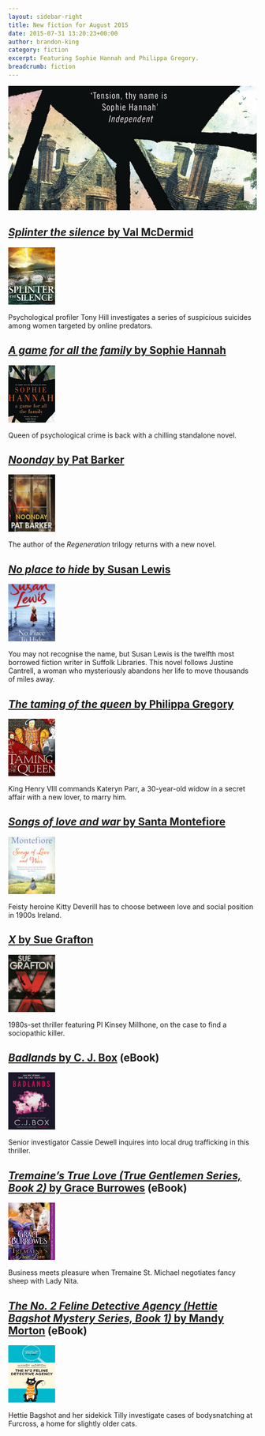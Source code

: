 ```yaml
---
layout: sidebar-right
title: New fiction for August 2015
date: 2015-07-31 13:20:23+00:00
author: brandon-king
category: fiction
excerpt: Featuring Sophie Hannah and Philippa Gregory.
breadcrumb: fiction
---
```

![A game for all the family by Sophie Hannah](/images/featured/featured-a-game-for-all-the-family.jpg)

## [<cite>Splinter the silence</cite> by Val McDermid](https://suffolk.spydus.co.uk/cgi-bin/spydus.exe/ENQ/OPAC/BIBENQ/16254892?QRY=CTIBIB%3C%20IRN(51338036)&QRYTEXT=Splinter%20the%20silence)

[![Splinter the silence by Val McDermid](/images/article/splinter-the-silence.jpg)](https://suffolk.spydus.co.uk/cgi-bin/spydus.exe/ENQ/OPAC/BIBENQ/16254892?QRY=CTIBIB%3C%20IRN(51338036)&QRYTEXT=Splinter%20the%20silence)

Psychological profiler Tony Hill investigates a series of suspicious suicides among women targeted by online predators.

## [<cite>A game for all the family</cite> by Sophie Hannah](https://suffolk.spydus.co.uk/cgi-bin/spydus.exe/ENQ/OPAC/BIBENQ/16256858?QRY=CTIBIB%3C%20IRN(51848990)&QRYTEXT=A%20game%20for%20all%20the%20family)

[![A game for all the family by Sophie Hannah](/images/article/a-game-for-all-the-family.jpg)](https://suffolk.spydus.co.uk/cgi-bin/spydus.exe/ENQ/OPAC/BIBENQ/16256858?QRY=CTIBIB%3C%20IRN(51848990)&QRYTEXT=A%20game%20for%20all%20the%20family)

Queen of psychological crime is back with a chilling standalone novel.

## [<cite>Noonday</cite> by Pat Barker](https://suffolk.spydus.co.uk/cgi-bin/spydus.exe/ENQ/OPAC/BIBENQ/16264223?QRY=CTIBIB%3C%20IRN(26016906)&QRYTEXT=Noonday)

[![Noonday by Pat Barker](/images/article/noonday.jpg)](https://suffolk.spydus.co.uk/cgi-bin/spydus.exe/ENQ/OPAC/BIBENQ/16264223?QRY=CTIBIB%3C%20IRN(26016906)&QRYTEXT=Noonday)

The author of the <cite>Regeneration</cite> trilogy returns with a new novel.

## [<cite>No place to hide</cite> by Susan Lewis](https://suffolk.spydus.co.uk/cgi-bin/spydus.exe/ENQ/OPAC/BIBENQ/16265798?QRY=CTIBIB%3C%20IRN(57759)&QRYTEXT=No%20place%20to%20hide)

[![No place to hide by Susan Lewis](/images/article/no-place-to-hide.jpg)](https://suffolk.spydus.co.uk/cgi-bin/spydus.exe/ENQ/OPAC/BIBENQ/16265798?QRY=CTIBIB%3C%20IRN(57759)&QRYTEXT=No%20place%20to%20hide)

You may not recognise the name, but Susan Lewis is the twelfth most borrowed fiction writer in Suffolk Libraries. This novel follows Justine Cantrell, a woman who mysteriously abandons her life to move thousands of miles away.

## [<cite>The taming of the queen</cite> by Philippa Gregory](https://suffolk.spydus.co.uk/cgi-bin/spydus.exe/ENQ/OPAC/BIBENQ/16267518?QRY=CTIBIB%3C%20IRN(51848996)&QRYTEXT=The%20taming%20of%20the%20queen)

[![The taming of the queen by Philippa Gregory](/images/article/the-taming-of-the-queen.jpg)](https://suffolk.spydus.co.uk/cgi-bin/spydus.exe/ENQ/OPAC/BIBENQ/16267518?QRY=CTIBIB%3C%20IRN(51848996)&QRYTEXT=The%20taming%20of%20the%20queen)

King Henry VIII commands Kateryn Parr, a 30-year-old widow in a secret affair with a new lover, to marry him.

## [<cite>Songs of love and war</cite> by Santa Montefiore](https://suffolk.spydus.co.uk/cgi-bin/spydus.exe/ENQ/OPAC/BIBENQ/16268632?QRY=CTIBIB%3C%20IRN(52125259)&QRYTEXT=Songs%20of%20love%20and%20war)

[![Songs of love and war by Santa Montefiore](/images/article/songs-of-love-and-war.jpg)](https://suffolk.spydus.co.uk/cgi-bin/spydus.exe/ENQ/OPAC/BIBENQ/16268632?QRY=CTIBIB%3C%20IRN(52125259)&QRYTEXT=Songs%20of%20love%20and%20war)

Feisty heroine Kitty Deverill has to choose between love and social position in 1900s Ireland.

## [<cite>X</cite> by Sue Grafton](https://suffolk.spydus.co.uk/cgi-bin/spydus.exe/ENQ/OPAC/BIBENQ/16269728?QRY=CTIBIB%3C%20IRN(1150429)&QRYTEXT=X)

[![X by Sue Grafton](/images/article/x-sue-grafton.jpg)](https://suffolk.spydus.co.uk/cgi-bin/spydus.exe/ENQ/OPAC/BIBENQ/16269728?QRY=CTIBIB%3C%20IRN(1150429)&QRYTEXT=X)

1980s-set thriller featuring PI Kinsey Millhone, on the case to find a sociopathic killer.

## [<cite>Badlands</cite> by C. J. Box](https://suffolklibraries.overdrive.com/media/2125330) (eBook)

[![Badlands by C. J. Box](/images/article/badlands.jpg)](http://suffolklibraries.lib.overdrive.com/65939961-F610-44CC-89DC-559DA6BE8146/10/50/en/ContentDetails.htm?id=722C1737-BF28-4CDD-A173-46DD4AA7864D)

Senior investigator Cassie Dewell inquires into local drug trafficking in this thriller.

## [<cite>Tremaine&#8217;s True Love (True Gentlemen Series, Book 2)</cite> by Grace Burrowes](http://suffolklibraries.lib.overdrive.com/65939961-F610-44CC-89DC-559DA6BE8146/10/50/en/ContentDetails.htm?id=FAAF0EE7-472F-4A43-BC04-54FF3002DF89) (eBook)

[![Tremaine's True Love (True Gentlemen Series, Book 2) by Grace Burrowes](/images/article/tremaines-true-love.jpg)](http://suffolklibraries.lib.overdrive.com/65939961-F610-44CC-89DC-559DA6BE8146/10/50/en/ContentDetails.htm?id=FAAF0EE7-472F-4A43-BC04-54FF3002DF89)

Business meets pleasure when Tremaine St. Michael negotiates fancy sheep with Lady Nita.

## [<cite>The No. 2 Feline Detective Agency (Hettie Bagshot Mystery Series, Book 1)</cite> by Mandy Morton](http://suffolklibraries.lib.overdrive.com/65939961-F610-44CC-89DC-559DA6BE8146/10/50/en/ContentDetails.htm?id=AA55E9C2-BB1A-4B96-B150-9E1730BFD1BD) (eBook)

[![The No. 2 Feline Detective Agency (Hettie Bagshot Mystery Series, Book 1) by Mandy Morton](/images/article/the-no2-feline-detective-agency.jpg)](http://suffolklibraries.lib.overdrive.com/65939961-F610-44CC-89DC-559DA6BE8146/10/50/en/ContentDetails.htm?id=AA55E9C2-BB1A-4B96-B150-9E1730BFD1BD)

Hettie Bagshot and her sidekick Tilly investigate cases of bodysnatching at Furcross, a home for slightly older cats.
